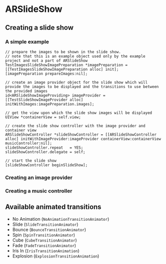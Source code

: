 # ARSlideShow


## Creating a slide show



### A simple example

```
// prepare the images to be shown in the slide show.
// note that this is an example object used only by the example project and not a part of ARSlideShow
TestImagesSlideShowImagePreparation *imagePreparation = [[TestImagesSlideShowImagePreparation alloc] init];
[imagePreparation prepareImages:nil];

// create an image provider object for the slide show which will provide the images to be displayed and the transitions to use between the provided images
id<ARSlideShowImageProviding> imageProvider = [[TestSlideShowImageProvider alloc] initWithImages:imagePreparation.images];

// get the view upon which the slide show images will be displayed
UIView *containerView = self.view;

// create the slide show controller with the image provider and container view
ARSlideShowController *slideShowController = [[ARSlideShowController alloc] initWithImageProvider:imageProvider containerView:containerView musicController:nil];
slideShowController.repeat   = YES;
slideShowController.delegate = self;

// start the slide show
[slideShowController beginSlideShow];
```

### Creating an image provider



### Creating a music controller


## Available animated transitions

* No Animation (`NoAnimationTransitionAnimator`)
* Slide (`SlideTransitionAnimator`)
* Bounce (`BounceTransitionAnimator`)
* Spin (`SpinTransitionAnimator`)
* Cube (`CubeTransitionAnimator`)
* Fade (`FadeTransitionAnimator`)
* Iris In (`IrisTransitionAnimation`)
* Explosion (`ExplosionTransitionAnimation`)
